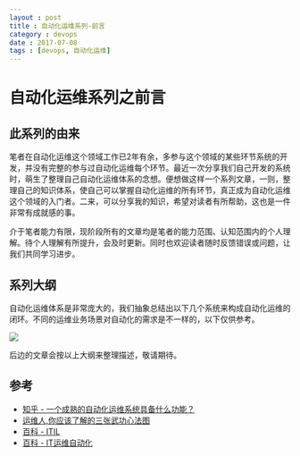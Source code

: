 ```yaml
---
layout : post
title : 自动化运维系列-前言
category : devops
date : 2017-07-08
tags : [devops, 自动化运维]
---
```


# 自动化运维系列之前言

## 此系列的由来

笔者在自动化运维这个领域工作已2年有余，多参与这个领域的某些环节系统的开发，并没有完整的参与过自动化运维每个环节。最近一次分享我们自己开发的系统时，萌生了整理自己自动化运维体系的念想。便想做这样一个系列文章，一则，整理自己的知识体系，使自己可以掌握自动化运维的所有环节，真正成为自动化运维这个领域的入门者。二来，可以分享我的知识，希望对读者有所帮助，这也是一件非常有成就感的事。

介于笔者能力有限，现阶段所有的文章均是笔者的能力范围、认知范围内的个人理解。待个人理解有所提升，会及时更新。同时也欢迎读者随时反馈错误或问题，让我们共同学习进步。

## 系列大纲 

自动化运维体系是非常庞大的，我们抽象总结出以下几个系统来构成自动化运维的闭环。不同的运维业务场景对自动化的需求是不一样的，以下仅供参考。

![](/static/imgs/devops.png)


后边的文章会按以上大纲来整理描述，敬请期待。

## 参考 
- [知乎 - 一个成熟的自动化运维系统具备什么功能？](https://www.zhihu.com/question/23228213)
- [运维人,你应该了解的三张武功心法图](http://openskill.cn/article/128)
- [百科 - ITIL](http://baike.baidu.com/item/ITIL)
- [百科 - IT运维自动化](http://baike.baidu.com/item/IT%E8%BF%90%E7%BB%B4%E8%87%AA%E5%8A%A8%E5%8C%96?fromtitle=%E8%87%AA%E5%8A%A8%E5%8C%96%E8%BF%90%E7%BB%B4&fromid=15910823)